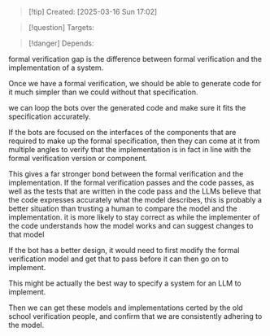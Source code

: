 
>[!tip] Created: [2025-03-16 Sun 17:02]

>[!question] Targets: 

>[!danger] Depends: 

formal verification gap is the difference between formal verification and the implementation of a system.

Once we have a formal verification, we should be able to generate code for it much simpler than we could without that specification. 

we can loop the bots over the generated code and make sure it fits the specification accurately. 

If the bots are focused on the interfaces of the components that are required to make up the formal specification, then they can come at it from multiple angles to verify that the implementation is in fact in line with the formal verification version or component. 

This gives a far stronger bond between the formal verification and the implementation. If the formal verification passes and the code passes, as well as the tests that are written in the code pass and the LLMs believe that the code expresses accurately what the model describes, this is probably a better situation than trusting a human to compare the model and the implementation. it is more likely to stay correct as while the implementer of the code understands how the model works and can suggest changes to that model

If the bot has a better design, it would need to first modify the formal verification model and get that to pass before it can then go on to implement. 

This might be actually the best way to specify a system for an LLM to implement.  

Then we can get these models and implementations certed by the old school verification people, and confirm that we are consistently adhering to the model.